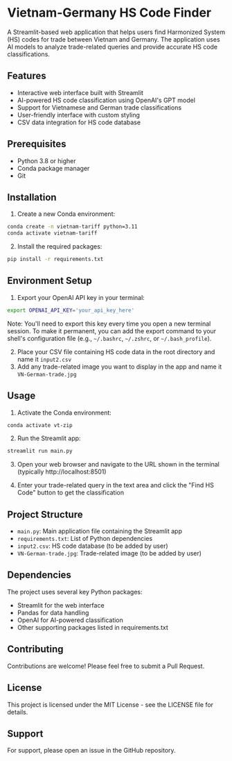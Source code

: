 # Vietnam-Germany HS Code Finder

A Streamlit-based web application that helps users find Harmonized System (HS) codes for trade between Vietnam and Germany. The application uses AI models to analyze trade-related queries and provide accurate HS code classifications.

## Features

- Interactive web interface built with Streamlit
- AI-powered HS code classification using OpenAI's GPT model
- Support for Vietnamese and German trade classifications
- User-friendly interface with custom styling
- CSV data integration for HS code database

## Prerequisites

- Python 3.8 or higher
- Conda package manager
- Git

## Installation

<!-- 1. Clone the repository:
```bash
git clone <your-repository-url>
cd vt-zip
``` -->

1. Create a new Conda environment:
```bash
conda create -n vietnam-tariff python=3.11
conda activate vietnam-tariff
```

2. Install the required packages:
```bash
pip install -r requirements.txt
```

## Environment Setup

1. Export your OpenAI API key in your terminal:
```bash
export OPENAI_API_KEY='your_api_key_here'
```

Note: You'll need to export this key every time you open a new terminal session. To make it permanent, you can add the export command to your shell's configuration file (e.g., `~/.bashrc`, `~/.zshrc`, or `~/.bash_profile`).

2. Place your CSV file containing HS code data in the root directory and name it `input2.csv`
3. Add any trade-related image you want to display in the app and name it `VN-German-trade.jpg`

## Usage

1. Activate the Conda environment:
```bash
conda activate vt-zip
```

2. Run the Streamlit app:
```bash
streamlit run main.py
```

3. Open your web browser and navigate to the URL shown in the terminal (typically http://localhost:8501)

4. Enter your trade-related query in the text area and click the "Find HS Code" button to get the classification

## Project Structure

- `main.py`: Main application file containing the Streamlit app
- `requirements.txt`: List of Python dependencies
- `input2.csv`: HS code database (to be added by user)
- `VN-German-trade.jpg`: Trade-related image (to be added by user)

## Dependencies

The project uses several key Python packages:
- Streamlit for the web interface
- Pandas for data handling
- OpenAI for AI-powered classification
- Other supporting packages listed in requirements.txt

## Contributing

Contributions are welcome! Please feel free to submit a Pull Request.

## License

This project is licensed under the MIT License - see the LICENSE file for details.

## Support

For support, please open an issue in the GitHub repository. 